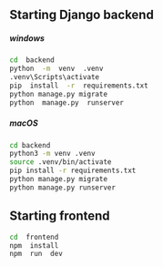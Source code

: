 
## Starting Django backend

##### windows
```bash
cd  backend
python  -m  venv  .venv
.venv\Scripts\activate
pip  install  -r  requirements.txt
python manage.py migrate
python  manage.py  runserver
```

##### macOS
```bash
cd backend
python3 -m venv .venv
source .venv/bin/activate
pip install -r requirements.txt
python manage.py migrate
python manage.py runserver
```
  
## Starting frontend

```bash
cd  frontend
npm  install
npm  run  dev
```